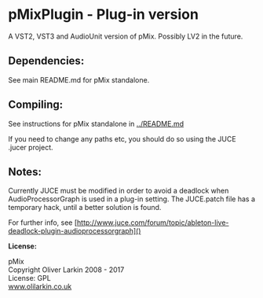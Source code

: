 # pMixPlugin - Plug-in version

A VST2, VST3 and AudioUnit version of pMix. Possibly LV2 in the future.

## Dependencies:

See main README.md for pMix standalone.

## Compiling:

See instructions for pMix standalone in [../README.md](../README.md)

If you need to change any paths etc, you should do so using the JUCE .jucer project.

## Notes:

Currently JUCE must be modified in order to avoid a deadlock when AudioProcessorGraph is used in a plug-in setting. The JUCE.patch file has a temporary hack, until a better solution is found.

For further info, see [http://www.juce.com/forum/topic/ableton-live-deadlock-plugin-audioprocessorgraph]()


**License:**

pMix  
Copyright Oliver Larkin 2008 - 2017  
License: GPL  
www.olilarkin.co.uk
